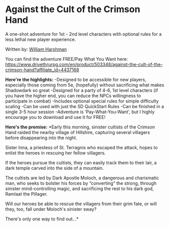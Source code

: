 # Against the Cult of the Crimson Hand

A one-shot adventure for 1st - 2nd level characters with optional rules for a less lethal new player experience.

Written by: [William Harshman](http://www.youtube.com/@RuneforgedTabletopGaming)

You can find the adventure FREE/Pay What You Want here: https://www.drivethrurpg.com/en/product/503348/against-the-cult-of-the-crimson-hand?affiliate_id=4437168

**Here're the highlights:**
-Designed to be accessible for new players, especially those coming from 5e, (hopefully) without sacrificing what makes Shadowdark so great
-Designed for a party of 4-6, 1st level characters (if you have the higher end, you can reduce the NPCs willingness to participate in combat)
-Includes optional special rules for simple difficulty scaling
-Can be used with just the SD QuickStart Rules
-Can be finished in a single 3-5 hour session
-Adventure is 'Pay-What-You-Want', but I highly encourage you to download and use it for FREE!

**Here's the premise:**
*Early this morning, sinister cultists of the Crimson Hand raided the nearby village of Hillshire, capturing several villagers before disappearing into the night.

Sister Inna, a priestess of St. Terragnis who escaped the attack, hopes to enlist the heroes in rescuing her fellow villagers.

If the heroes pursue the cultists, they can easily track them to their lair, a dark temple carved into the side of a mountain.

The cultists are led by Dark Apostle Moloch, a dangerous and charismatic man, who seeks to bolster his forces by “converting” the strong, through sinister mind-controlling magic, and sacrificing the rest to his dark god, Ramlaat the Pillager.

Will our heroes be able to rescue the villagers from their grim fate, or will they, too, fall under Moloch's sinister sway?

There's only one way to find out...*
